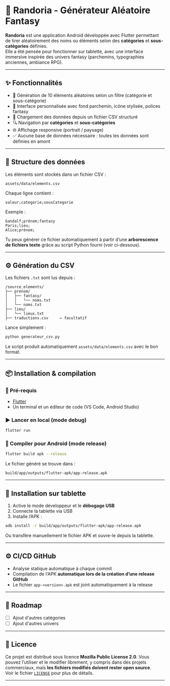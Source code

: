 
# 🧙 Randoria - Générateur Aléatoire Fantasy

**Randoria** est une application Android développée avec Flutter permettant de tirer aléatoirement des noms ou éléments selon des **catégories** et **sous-catégories** définies.  
Elle a été pensée pour fonctionner sur tablette, avec une interface immersive inspirée des univers fantasy (parchemins, typographies anciennes, ambiance RPG).

---

## ✨ Fonctionnalités

- 🎲 Génération de 10 éléments aléatoires selon un filtre (catégorie et sous-catégorie)
- 📜 Interface personnalisée avec fond parchemin, icône stylisée, polices fantasy
- 📁 Chargement des données depuis un fichier CSV structuré
- 🔍 Navigation par **catégories** et **sous-catégories**
- 🌐 Affichage responsive (portrait / paysage)
- ✅ Aucune base de données nécessaire : toutes les données sont définies en amont

---

## 📂 Structure des données

Les éléments sont stockés dans un fichier CSV :  
```
assets/data/elements.csv
```

Chaque ligne contient :

```csv
valeur;categorie;sousCategorie
```

Exemple :
```csv
Gandalf;prénom;fantasy
Paris;lieu;
Alice;prénom;
```

Tu peux générer ce fichier automatiquement à partir d’une **arborescence de fichiers texte** grâce au script Python fourni (voir ci-dessous).

---

## ⚙️ Génération du CSV

Les fichiers `.txt` sont lus depuis :
```
/source_elements/
├── prenom/
│   ├── fantasy/
│   │   └── noms.txt
│   └── noms.txt
├── lieu/
│   └── lieux.txt
├── traductions.csv     ← facultatif
```

Lance simplement :
```bash
python generateur_csv.py
```

Le script produit automatiquement `assets/data/elements.csv` avec le bon format.

---

## 📦 Installation & compilation

### 🔧 Pré-requis

- [Flutter](https://docs.flutter.dev/get-started/install)
- Un terminal et un éditeur de code (VS Code, Android Studio)

### ▶️ Lancer en local (mode debug)

```bash
flutter run
```

### 📱 Compiler pour Android (mode release)

```bash
flutter build apk --release
```

Le fichier généré se trouve dans :
```
build/app/outputs/flutter-apk/app-release.apk
```

---

## 📲 Installation sur tablette

1. Active le mode développeur et le **débogage USB**
2. Connecte la tablette via USB
3. Installe l’APK :

```bash
adb install -r build/app/outputs/flutter-apk/app-release.apk
```

Ou transfère manuellement le fichier APK et ouvre-le depuis la tablette.

---

## ⚙️ CI/CD GitHub

- Analyse statique automatique à chaque commit
- Compilation de l'APK **automatique lors de la création d’une release GitHub**
- Le fichier `app-<version>.apk` est joint automatiquement à la release

---

## 🚧 Roadmap

- [ ] Ajout d'autres catégories
- [ ] Ajout d'autres univers

---

## 📝 Licence

Ce projet est distribué sous licence **Mozilla Public License 2.0**.
Vous pouvez l’utiliser et le modifier librement, y compris dans des projets commerciaux, mais **les fichiers modifiés doivent rester open source**.  
Voir le fichier [`LICENSE`](LICENSE) pour plus de détails.

---
